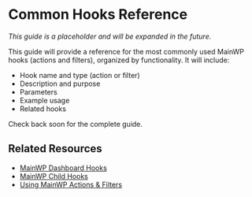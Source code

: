 # Common Hooks Reference

*This guide is a placeholder and will be expanded in the future.*

This guide will provide a reference for the most commonly used MainWP hooks (actions and filters), organized by functionality. It will include:

- Hook name and type (action or filter)
- Description and purpose
- Parameters
- Example usage
- Related hooks

Check back soon for the complete guide.

## Related Resources

- [MainWP Dashboard Hooks](../../mainwp-hooks/dashboard/)
- [MainWP Child Hooks](../../mainwp-hooks/child/)
- [Using MainWP Actions & Filters](../how-to/actions-filters.md)
